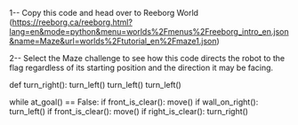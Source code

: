 1-- Copy this code and head over to Reeborg World (https://reeborg.ca/reeborg.html?lang=en&mode=python&menu=worlds%2Fmenus%2Freeborg_intro_en.json&name=Maze&url=worlds%2Ftutorial_en%2Fmaze1.json)

2-- Select the Maze challenge to see how this code directs the robot to the flag regardless of its starting position and the direction it may be facing.


def turn_right():
    turn_left()
    turn_left()
    turn_left()
    
while at_goal() == False:
    if front_is_clear():
        move()
    if wall_on_right():
        turn_left()
    if front_is_clear():
        move()
    if right_is_clear():
        turn_right()